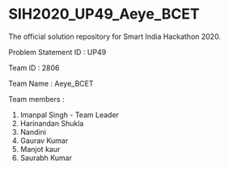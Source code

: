 # SIH2020_UP49_Aeye_BCET

The official solution repository for Smart India Hackathon 2020. 

Problem Statement ID : UP49

Team ID : 2806

Team Name : Aeye_BCET

Team members :

1) Imanpal Singh - Team Leader
2) Harinandan Shukla
3) Nandini
4) Gaurav Kumar
5) Manjot kaur
6) Saurabh Kumar
